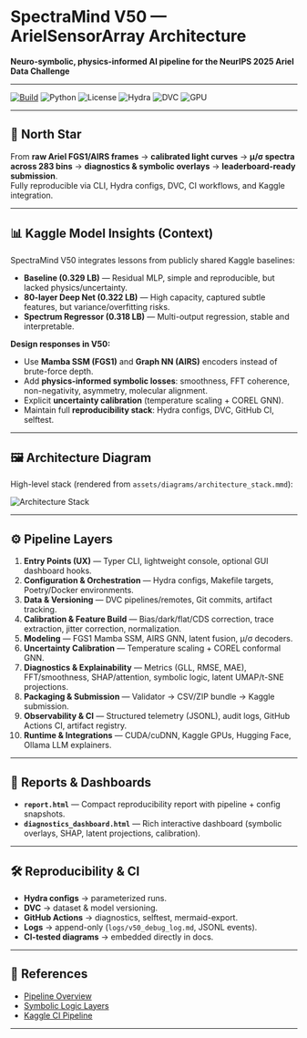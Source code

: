 # SpectraMind V50 — ArielSensorArray Architecture

**Neuro-symbolic, physics-informed AI pipeline for the NeurIPS 2025 Ariel Data Challenge**

---

[![Build](https://img.shields.io/badge/CI-GitHub_Actions-blue.svg)](../.github/workflows/ci.yml)
![Python](https://img.shields.io/badge/python-3.10%2B-3776AB)
![License](https://img.shields.io/badge/license-MIT-green)
![Hydra](https://img.shields.io/badge/config-Hydra_1.3-blueviolet)
![DVC](https://img.shields.io/badge/data-DVC_3.x-945DD6)
![GPU](https://img.shields.io/badge/CUDA-12.x-orange)

---

## 🚀 North Star

From **raw Ariel FGS1/AIRS frames** → **calibrated light curves** → **μ/σ spectra across 283 bins** → **diagnostics & symbolic overlays** → **leaderboard-ready submission**.  
Fully reproducible via CLI, Hydra configs, DVC, CI workflows, and Kaggle integration.

---

## 📊 Kaggle Model Insights (Context)

SpectraMind V50 integrates lessons from publicly shared Kaggle baselines:

- **Baseline (0.329 LB)** — Residual MLP, simple and reproducible, but lacked physics/uncertainty.  
- **80-layer Deep Net (0.322 LB)** — High capacity, captured subtle features, but variance/overfitting risks.  
- **Spectrum Regressor (0.318 LB)** — Multi-output regression, stable and interpretable.  

**Design responses in V50:**  
- Use **Mamba SSM (FGS1)** and **Graph NN (AIRS)** encoders instead of brute-force depth.  
- Add **physics-informed symbolic losses**: smoothness, FFT coherence, non-negativity, asymmetry, molecular alignment.  
- Explicit **uncertainty calibration** (temperature scaling + COREL GNN).  
- Maintain full **reproducibility stack**: Hydra configs, DVC, GitHub CI, selftest.  

---

## 🖼 Architecture Diagram

High-level stack (rendered from `assets/diagrams/architecture_stack.mmd`):

![Architecture Stack](diagrams/architecture_stack.svg)

---

## ⚙️ Pipeline Layers

1. **Entry Points (UX)** — Typer CLI, lightweight console, optional GUI dashboard hooks.  
2. **Configuration & Orchestration** — Hydra configs, Makefile targets, Poetry/Docker environments.  
3. **Data & Versioning** — DVC pipelines/remotes, Git commits, artifact tracking.  
4. **Calibration & Feature Build** — Bias/dark/flat/CDS correction, trace extraction, jitter correction, normalization.  
5. **Modeling** — FGS1 Mamba SSM, AIRS GNN, latent fusion, μ/σ decoders.  
6. **Uncertainty Calibration** — Temperature scaling + COREL conformal GNN.  
7. **Diagnostics & Explainability** — Metrics (GLL, RMSE, MAE), FFT/smoothness, SHAP/attention, symbolic logic, latent UMAP/t-SNE projections.  
8. **Packaging & Submission** — Validator → CSV/ZIP bundle → Kaggle submission.  
9. **Observability & CI** — Structured telemetry (JSONL), audit logs, GitHub Actions CI, artifact registry.  
10. **Runtime & Integrations** — CUDA/cuDNN, Kaggle GPUs, Hugging Face, Ollama LLM explainers.  

---

## 📑 Reports & Dashboards

- **`report.html`** — Compact reproducibility report with pipeline + config snapshots.  
- **`diagnostics_dashboard.html`** — Rich interactive dashboard (symbolic overlays, SHAP, latent projections, calibration).  

---

## 🛠 Reproducibility & CI

- **Hydra configs** → parameterized runs.  
- **DVC** → dataset & model versioning.  
- **GitHub Actions** → diagnostics, selftest, mermaid-export.  
- **Logs** → append-only (`logs/v50_debug_log.md`, JSONL events).  
- **CI-tested diagrams** → embedded directly in docs.  

---

## 🔗 References

- [Pipeline Overview](diagrams/pipeline_overview.svg)  
- [Symbolic Logic Layers](diagrams/symbolic_logic_layers.svg)  
- [Kaggle CI Pipeline](diagrams/kaggle_ci_pipeline.svg)  

---